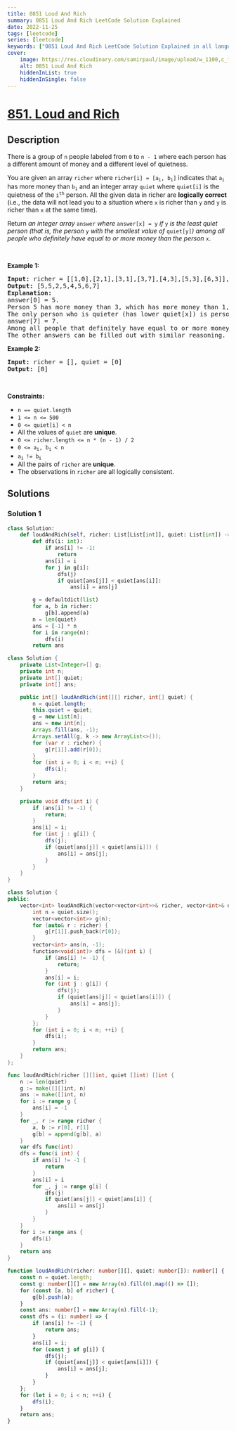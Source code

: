 ```yaml
---
title: 0851 Loud And Rich
summary: 0851 Loud And Rich LeetCode Solution Explained
date: 2022-11-25
tags: [leetcode]
series: [leetcode]
keywords: ["0851 Loud And Rich LeetCode Solution Explained in all languages", "0851 Loud And Rich", "LeetCode", "leetcode solution in Python3 C++ Java Go PHP Ruby Swift TypeScript Rust C# JavaScript C", "GeeksforGeeks", "InterviewBit", "Coding Ninjas", "HackerRank", "HackerEarth", "CodeChef", "TopCoder", "AlgoExpert", "freeCodeCamp", "Codeforces", "GitHub", "AtCoder", "Samir Paul"]
cover:
    image: https://res.cloudinary.com/samirpaul/image/upload/w_1100,c_fit,co_rgb:FFFFFF,l_text:Arial_75_bold:0851 Loud And Rich - Solution Explained/problem-solving.webp
    alt: 0851 Loud And Rich
    hiddenInList: true
    hiddenInSingle: false
---
```



# [851. Loud and Rich](https://leetcode.com/problems/loud-and-rich)


## Description

<p>There is a group of <code>n</code> people labeled from <code>0</code> to <code>n - 1</code> where each person has a different amount of money and a different level of quietness.</p>

<p>You are given an array <code>richer</code> where <code>richer[i] = [a<sub>i</sub>, b<sub>i</sub>]</code> indicates that <code>a<sub>i</sub></code> has more money than <code>b<sub>i</sub></code> and an integer array <code>quiet</code> where <code>quiet[i]</code> is the quietness of the <code>i<sup>th</sup></code> person. All the given data in richer are <strong>logically correct</strong> (i.e., the data will not lead you to a situation where <code>x</code> is richer than <code>y</code> and <code>y</code> is richer than <code>x</code> at the same time).</p>

<p>Return <em>an integer array </em><code>answer</code><em> where </em><code>answer[x] = y</code><em> if </em><code>y</code><em> is the least quiet person (that is, the person </em><code>y</code><em> with the smallest value of </em><code>quiet[y]</code><em>) among all people who definitely have equal to or more money than the person </em><code>x</code>.</p>

<p>&nbsp;</p>
<p><strong class="example">Example 1:</strong></p>

<pre>
<strong>Input:</strong> richer = [[1,0],[2,1],[3,1],[3,7],[4,3],[5,3],[6,3]], quiet = [3,2,5,4,6,1,7,0]
<strong>Output:</strong> [5,5,2,5,4,5,6,7]
<strong>Explanation:</strong> 
answer[0] = 5.
Person 5 has more money than 3, which has more money than 1, which has more money than 0.
The only person who is quieter (has lower quiet[x]) is person 7, but it is not clear if they have more money than person 0.
answer[7] = 7.
Among all people that definitely have equal to or more money than person 7 (which could be persons 3, 4, 5, 6, or 7), the person who is the quietest (has lower quiet[x]) is person 7.
The other answers can be filled out with similar reasoning.
</pre>

<p><strong class="example">Example 2:</strong></p>

<pre>
<strong>Input:</strong> richer = [], quiet = [0]
<strong>Output:</strong> [0]
</pre>

<p>&nbsp;</p>
<p><strong>Constraints:</strong></p>

<ul>
	<li><code>n == quiet.length</code></li>
	<li><code>1 &lt;= n &lt;= 500</code></li>
	<li><code>0 &lt;= quiet[i] &lt; n</code></li>
	<li>All the values of <code>quiet</code> are <strong>unique</strong>.</li>
	<li><code>0 &lt;= richer.length &lt;= n * (n - 1) / 2</code></li>
	<li><code>0 &lt;= a<sub>i</sub>, b<sub>i</sub> &lt; n</code></li>
	<li><code>a<sub>i </sub>!= b<sub>i</sub></code></li>
	<li>All the pairs of <code>richer</code> are <strong>unique</strong>.</li>
	<li>The observations in <code>richer</code> are all logically consistent.</li>
</ul>

## Solutions

### Solution 1

<!-- tabs:start -->

```python
class Solution:
    def loudAndRich(self, richer: List[List[int]], quiet: List[int]) -> List[int]:
        def dfs(i: int):
            if ans[i] != -1:
                return
            ans[i] = i
            for j in g[i]:
                dfs(j)
                if quiet[ans[j]] < quiet[ans[i]]:
                    ans[i] = ans[j]

        g = defaultdict(list)
        for a, b in richer:
            g[b].append(a)
        n = len(quiet)
        ans = [-1] * n
        for i in range(n):
            dfs(i)
        return ans
```

```java
class Solution {
    private List<Integer>[] g;
    private int n;
    private int[] quiet;
    private int[] ans;

    public int[] loudAndRich(int[][] richer, int[] quiet) {
        n = quiet.length;
        this.quiet = quiet;
        g = new List[n];
        ans = new int[n];
        Arrays.fill(ans, -1);
        Arrays.setAll(g, k -> new ArrayList<>());
        for (var r : richer) {
            g[r[1]].add(r[0]);
        }
        for (int i = 0; i < n; ++i) {
            dfs(i);
        }
        return ans;
    }

    private void dfs(int i) {
        if (ans[i] != -1) {
            return;
        }
        ans[i] = i;
        for (int j : g[i]) {
            dfs(j);
            if (quiet[ans[j]] < quiet[ans[i]]) {
                ans[i] = ans[j];
            }
        }
    }
}
```

```cpp
class Solution {
public:
    vector<int> loudAndRich(vector<vector<int>>& richer, vector<int>& quiet) {
        int n = quiet.size();
        vector<vector<int>> g(n);
        for (auto& r : richer) {
            g[r[1]].push_back(r[0]);
        }
        vector<int> ans(n, -1);
        function<void(int)> dfs = [&](int i) {
            if (ans[i] != -1) {
                return;
            }
            ans[i] = i;
            for (int j : g[i]) {
                dfs(j);
                if (quiet[ans[j]] < quiet[ans[i]]) {
                    ans[i] = ans[j];
                }
            }
        };
        for (int i = 0; i < n; ++i) {
            dfs(i);
        }
        return ans;
    }
};
```

```go
func loudAndRich(richer [][]int, quiet []int) []int {
	n := len(quiet)
	g := make([][]int, n)
	ans := make([]int, n)
	for i := range g {
		ans[i] = -1
	}
	for _, r := range richer {
		a, b := r[0], r[1]
		g[b] = append(g[b], a)
	}
	var dfs func(int)
	dfs = func(i int) {
		if ans[i] != -1 {
			return
		}
		ans[i] = i
		for _, j := range g[i] {
			dfs(j)
			if quiet[ans[j]] < quiet[ans[i]] {
				ans[i] = ans[j]
			}
		}
	}
	for i := range ans {
		dfs(i)
	}
	return ans
}
```

```ts
function loudAndRich(richer: number[][], quiet: number[]): number[] {
    const n = quiet.length;
    const g: number[][] = new Array(n).fill(0).map(() => []);
    for (const [a, b] of richer) {
        g[b].push(a);
    }
    const ans: number[] = new Array(n).fill(-1);
    const dfs = (i: number) => {
        if (ans[i] != -1) {
            return ans;
        }
        ans[i] = i;
        for (const j of g[i]) {
            dfs(j);
            if (quiet[ans[j]] < quiet[ans[i]]) {
                ans[i] = ans[j];
            }
        }
    };
    for (let i = 0; i < n; ++i) {
        dfs(i);
    }
    return ans;
}
```

<!-- tabs:end -->

<!-- end -->
